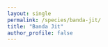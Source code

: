 ```yaml
---
layout: single
permalink: /species/banda-jit/
title: "Banda Jit"
author_profile: false
---
```


